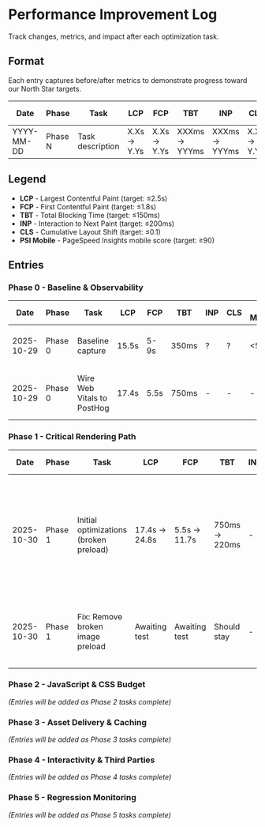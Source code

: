 # Performance Improvement Log

Track changes, metrics, and impact after each optimization task.

## Format

Each entry captures before/after metrics to demonstrate progress toward our North Star targets.

| Date       | Phase   | Task             | LCP         | FCP         | TBT           | INP           | CLS         | PSI Mobile | Notes         |
| ---------- | ------- | ---------------- | ----------- | ----------- | ------------- | ------------- | ----------- | ---------- | ------------- |
| YYYY-MM-DD | Phase N | Task description | X.Xs → Y.Ys | X.Xs → Y.Ys | XXXms → YYYms | XXXms → YYYms | X.XX → Y.YY | XX → YY    | Brief summary |

## Legend

- **LCP** - Largest Contentful Paint (target: ≤2.5s)
- **FCP** - First Contentful Paint (target: ≤1.8s)
- **TBT** - Total Blocking Time (target: ≤150ms)
- **INP** - Interaction to Next Paint (target: ≤200ms)
- **CLS** - Cumulative Layout Shift (target: ≤0.1)
- **PSI Mobile** - PageSpeed Insights mobile score (target: ≥90)

## Entries

### Phase 0 - Baseline & Observability

| Date       | Phase   | Task                       | LCP   | FCP  | TBT   | INP | CLS | PSI Mobile | Notes                                       |
| ---------- | ------- | -------------------------- | ----- | ---- | ----- | --- | --- | ---------- | ------------------------------------------- |
| 2025-10-29 | Phase 0 | Baseline capture           | 15.5s | 5-9s | 350ms | ?   | ?   | <50        | Initial state, no optimizations yet         |
| 2025-10-29 | Phase 0 | Wire Web Vitals to PostHog | 17.4s | 5.5s | 750ms | -   | -   | -          | RUM enabled, no performance change expected |

### Phase 1 - Critical Rendering Path

| Date       | Phase   | Task                                   | LCP           | FCP           | TBT           | INP | CLS    | PSI Mobile | Notes                                                                                    |
| ---------- | ------- | -------------------------------------- | ------------- | ------------- | ------------- | --- | ------ | ---------- | ---------------------------------------------------------------------------------------- |
| 2025-10-30 | Phase 1 | Initial optimizations (broken preload) | 17.4s → 24.8s | 5.5s → 11.7s  | 750ms → 220ms | -   | ? → 0  | -          | ❌ Regression! Broken image preload path blocked rendering. TBT improved 70%, CLS fixed. |
| 2025-10-30 | Phase 1 | Fix: Remove broken image preload       | Awaiting test | Awaiting test | Should stay   | -   | Stay 0 | -          | Removed /src/assets path that doesn't exist in production build                          |

### Phase 2 - JavaScript & CSS Budget

_(Entries will be added as Phase 2 tasks complete)_

### Phase 3 - Asset Delivery & Caching

_(Entries will be added as Phase 3 tasks complete)_

### Phase 4 - Interactivity & Third Parties

_(Entries will be added as Phase 4 tasks complete)_

### Phase 5 - Regression Monitoring

_(Entries will be added as Phase 5 tasks complete)_
